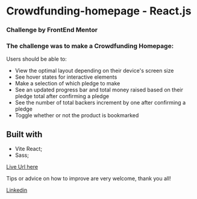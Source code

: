 # Crowdfunding-homepage - React.js

### Challenge by FrontEnd Mentor 

### The challenge was to make a Crowdfunding Homepage:

Users should be able to:

- View the optimal layout depending on their device's screen size
- See hover states for interactive elements
- Make a selection of which pledge to make
- See an updated progress bar and total money raised based on their pledge total after confirming a pledge
- See the number of total backers increment by one after confirming a pledge
- Toggle whether or not the product is bookmarked

## Built with

- Vite React;
- Sass;


[Live Url here](https://crowdfunding-homepage.vercel.app)

Tips or advice on how to improve are very welcome, thank you all!

[Linkedin](https://www.linkedin.com/in/joaomatosdevelopment/) 
